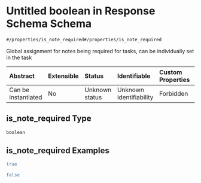 # Untitled boolean in Response Schema Schema

```txt
#/properties/is_note_required#/properties/is_note_required
```

Global assignment for notes being required for tasks, can be individually set in the task

| Abstract            | Extensible | Status         | Identifiable            | Custom Properties | Additional Properties | Access Restrictions | Defined In                                                                   |
| :------------------ | :--------- | :------------- | :---------------------- | :---------------- | :-------------------- | :------------------ | :--------------------------------------------------------------------------- |
| Can be instantiated | No         | Unknown status | Unknown identifiability | Forbidden         | Allowed               | none                | [responses.spec.json*](../../out/responses.spec.json "open original schema") |

## is_note_required Type

`boolean`

## is_note_required Examples

```yaml
true

```

```yaml
false

```
